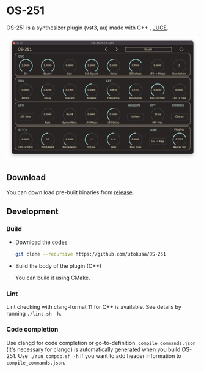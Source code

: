 # OS-251

OS-251 is a synthesizer plugin (vst3, au) made with C++ , [JUCE](https://github.com/juce-framework/JUCE).

<div align="center"><img src="screenshot.png" width="600px"></div>

## Download

You can down load pre-built binaries from [release](https://github.com/utokusa/OS-251/releases).

## Development

### Build

- Download the codes

  ```bash
  git clone --recursive https://github.com/utokusa/OS-251
  ```

- Build the body of the plugin (C++)

  You can build it using CMake.

### Lint

Lint checking with clang-format 11 for C++ is available.
See details by running `./lint.sh -h`.

### Code completion

Use clangd for code completion or go-to-definition. 
`compile_commands.json` (it's necessary for clangd) is automatically generated when you build OS-251.
Use `./run_compdb.sh -h`  if you want to add header information to `compile_commands.json`.
